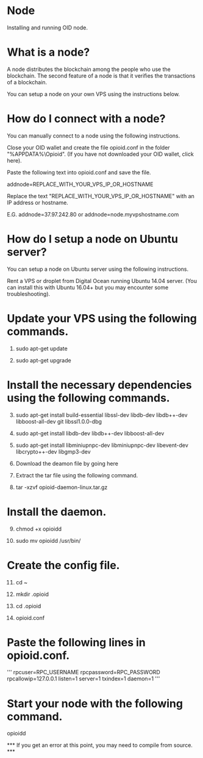 # Node
Installing and running OID node.

# What is a node?
A node distributes the blockchain among the people who use the blockchain. 
The second feature of a node is that it verifies the transactions of a blockchain.

You can setup a node on your own VPS using the instructions below.

# How do I connect with a node?
You can manually connect to a node using the following instructions.

Close your OID wallet and create the file opioid.conf in the folder "%APPDATA%\Opioid\".
(If you have not downloaded your OID wallet, click here). 

Paste the following text into opioid.conf and save the file.

addnode=REPLACE_WITH_YOUR_VPS_IP_OR_HOSTNAME

Replace the text "REPLACE_WITH_YOUR_VPS_IP_OR_HOSTNAME" with an IP address or hostname. 

E.G. addnode=37.97.242.80 or addnode=node.myvpshostname.com

# How do I setup a node on Ubuntu server?
You can setup a node on Ubuntu server using the following instructions.

Rent a VPS or droplet from Digital Ocean running Ubuntu 14.04 server.
(You can install this with Ubuntu 16.04+ but you may encounter some troubleshooting).

# Update your VPS using the following commands.

1) sudo apt-get update

2) sudo apt-get upgrade

# Install the necessary dependencies using the following commands.

3) sudo apt-get install build-essential libssl-dev libdb-dev libdb++-dev libboost-all-dev git libssl1.0.0-dbg

4) sudo apt-get install libdb-dev libdb++-dev libboost-all-dev

5) sudo apt-get install libminiupnpc-dev libminiupnpc-dev libevent-dev libcrypto++-dev libgmp3-dev

6) Download the deamon file by going here

7) Extract the tar file using the following command.

8) tar -xzvf opioid-daemon-linux.tar.gz

# Install the daemon.

9) chmod +x opioidd

10) sudo mv opioidd /usr/bin/

# Create the config file.

11) cd ~

12) mkdir .opioid

13) cd .opioid 

14) opioid.conf

# Paste the following lines in opioid.conf.

'''
rpcuser=RPC_USERNAME
rpcpassword=RPC_PASSWORD
rpcallowip=127.0.0.1
listen=1
server=1
txindex=1
daemon=1
'''

# Start your node with the following command.

opioidd

*** If you get an error at this point, you may need to compile from source. ***










